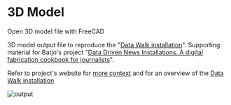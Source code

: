 # 3D Model
Open 3D model file with FreeCAD

3D model output file to reproduce the "[Data Walk installation](www.batjo.eu/cookbook/data-walk)".
Supporting material for Batjo's project "[Data Driven News Installations. A digital fabrication cookbook for journalists](www.batjo.eu/cookbook)".

Refer to project's website for [more context](www.batjo.eu/cookbook) and for an overview of the [Data Walk installation](www.batjo.eu/cookbook/data-walk)

![output](http://batjo.eu/cookbook/data-walk/img/output-all-model.png)

